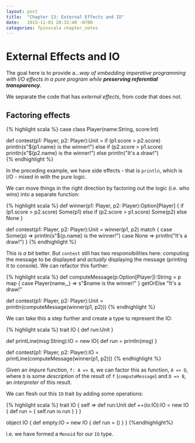 ```yaml
---
layout: post
title:  "Chapter 13: External Effects and IO"
date:   2015-11-01 20:32:40 -0700
categories: fpinscala chapter_notes
---
```


# External Effects and IO

The goal here is to provide a…*way of embedding imperative programming with I/O effects in a pure program while **preserving referential transparency**.*

We separate the code that has *external effects*, from code that does not.

## Factoring effects

{% highlight scala %}
case class Player(name:String, score:Int)

def contest(p1: Player, p2: Player):Unit =
  if (p1.score > p2.score)
    println(s"${p1.name} is the winner!")
  else if (p2.score > p1.score)
    println(s"${p2.name} is the winner!")
  else
    println("It's a draw!")    
{% endhighlight %}

In the preceding example, we have side effects - that is `println`, which is I/O - mixed in with the pure logic.

We can move things in the right direction by factoring out the logic (i.e. who wins) into a separate function:

{% highlight scala %}
def winner(p1: Player, p2: Player):Option[Player] {
  if (p1.score > p2.score) Some(p1)
  else if (p2.score > p1.score) Some(p2)
  else None
}

def contest(p1: Player, p2: Player):Unit = winner(p1, p2) match {
  case Some(p) => println(s"${p.name} is the winner!")
  case None => println("It's a draw!")
}
{% endhighlight %}

This is *a bit* better. But `contest` still has two responsibilities here: computing the message to be displayed and *actually* displaying the message (printing it to console). We can refactor this further:

{% highlight scala %}
def computeMessage(p:Option[Player]):String = p map {
  case Player(name,_) => s"$name is the winner!"
} getOrElse "It's a draw!"

def contest(p1: Player, p2: Player):Unit =
  println(computeMessage(winner(p1, p2)))
{% endhighlight %}

We can take this a step further and create a type to represent the IO:

{% highlight scala %}
trait IO { def run:Unit }

def printLine(msg:String):IO = new IO{ def run = println(msg) }

def contest(p1: Player, p2: Player):IO =
  printLine(computeMessage(winner(p1, p2)))
{% endhighlight %}

Given an *impure* function, `f: A => B`, we can factor this as function, `A => D`, where `D` is some *description* of the result of `f` (`computeMessage`) and `D => B`, an *interpreter* of this result.

We can flesh out this `IO` trait by adding some operations:

{% highlight scala %}
trait IO { self =>
  def run:Unit
  def ++(io:IO):IO = new IO {
    def run = {
      self.run
      io.run
    }
  }
}

object IO {
  def empty:IO = new IO { def run = () }
}
{%endhighlight%}

i.e. we have formed a `Monoid` for our `IO` type.

